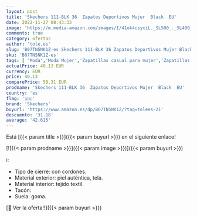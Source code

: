 ```yaml
---
layout: post
title: 'Skechers 111-BLK 36  Zapatos Deportivos Mujer  Black  EU'
date: 2022-11-27 08:43:33
image: 'https://m.media-amazon.com/images/I/41ok4csyxiL._SL500_._SL400_.jpg'
comments: true
category: ofertas
author: 'tole.es'
slug: 'B07TN5NK1Z-es Skechers 111-BLK 36 Zapatos Deportivos Mujer Black EU'
sku: 'B07TN5NK1Z-es'
tags: [ 'Moda','Moda Mujer','Zapatillas casual para mujer','Zapatillas y calzado deportivo para mujer','Zapatos para mujer','skechers','zapatos','🇪🇸', ]
actualPrice: 40.13 EUR
currency: EUR
price: 40.13
comparePrice: 58.31 EUR
prodname: 'Skechers 111-BLK 36  Zapatos Deportivos Mujer  Black  EU'
country: 'es'
flag: '🇪🇸'
brand: 'Skechers'
buyurl: 'https://www.amazon.es/dp/B07TN5NK1Z/?tag=tolees-21'
descuento: '31.18'
average: '42.615'
---
```


Está [{{< param title >}}]({{< param buyurl >}}) en el siguiente enlace!

[![{{< param prodname >}}]({{< param image >}})]({{< param buyurl >}})

ℹ️:

- Tipo de cierre: con cordones.
- Material exterior: piel auténtica, tela.
- Material interior: tejido textil.
- Tacón:
- Suela: goma.

[🛒 Ver la oferta!!]({{< param buyurl >}})
